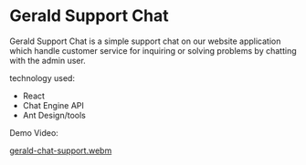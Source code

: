 # Gerald Support Chat
Gerald Support Chat is a simple support chat on our website application which handle customer service for inquiring or solving problems by chatting with the admin user.

technology used:
 * React
 * Chat Engine API
 * Ant Design/tools

Demo Video:

[gerald-chat-support.webm](https://github.com/geraldWaga92/gerald-support-chat/assets/106008160/d1462ee7-c5e4-49cd-8043-56eee3d7be58)
